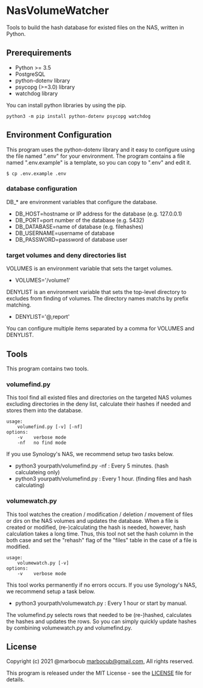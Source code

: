 # NasVolumeWatcher

Tools to build the hash database for existed files on the NAS, written in Python.

## Prerequirements

* Python >= 3.5
* PostgreSQL
* python-dotenv library
* psycopg (>=3.0) library
* watchdog library

You can install python libraries by using the pip.

    python3 -m pip install python-dotenv psycopg watchdog

## Environment Configuration

This program uses the python-dotenv library and it easy to configure using the file named ".env" for your environment.
The program contains a file named ".env.example" is a template, so you can copy to ".env" and edit it.

    $ cp .env.example .env

### database configuration

DB_* are environment variables that configure the database.

* DB_HOST=hostname or IP address for the database (e.g. 127.0.0.1)
* DB_PORT=port number of the database (e.g. 5432)
* DB_DATABASE=name of database (e.g. filehashes)
* DB_USERNAME=username of database
* DB_PASSWORD=password of database user

### target volumes and deny directories list

VOLUMES is an environment variable that sets the target volumes.

* VOLUMES='/volume1'

DENYLIST is an environment variable that sets the top-level directory to excludes from finding of volumes.
The directory names matchs by prefix matching.

* DENYLIST='@,report'

You can configure multiple items separated by a comma for VOLUMES and DENYLIST.

## Tools

This program contains two tools.

### volumefind.py

This tool find all existed files and directories on the targeted NAS volumes excluding directories in the deny list,
calculate their hashes if needed and stores them into the database.

    usage:
        volumefind.py [-v] [-nf]
    options:
        -v    verbose mode
        -nf   no find mode

If you use Synology's NAS, we recommend setup two tasks below.

* python3 yourpath/volumefind.py -nf : Every 5 minutes. (hash calculateing only)
* python3 yourpath/volumefind.py : Every 1 hour. (finding files and hash calculating)

### volumewatch.py

This tool watches the creation / modification / deletion / movement of files or dirs on the NAS volumes and updates the database.
When a file is created or modified, (re-)calculating the hash is needed, however, hash calculation takes a long time.
Thus, this tool not set the hash column in the both case and set the "rehash" flag of the "files" table in the case of a file is modified.

    usage:
        volumewatch.py [-v]
    options:
        -v    verbose mode

This tool works permanently if no errors occurs.
If you use Synology's NAS, we recommend setup a task below.

* python3 yourpath/volumewatch.py : Every 1 hour or start by manual.

The volumefind.py selects rows that needed to be (re-)hashed, calculates the hashes and updates the rows.
So you can simply quickly update hashes by combining volumewatch.py and volumefind.py.

## License

Copyright (c) 2021 @marbocub marbocub@gmail.com, All rights reserved.

This program is released under the MIT License -
see the [LICENSE](LICENSE) file for details.

